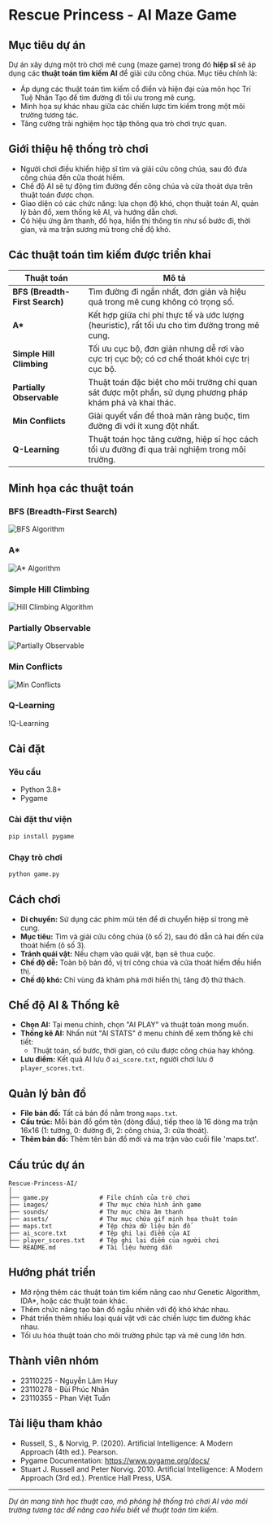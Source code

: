 # Rescue Princess - AI Maze Game

## Mục tiêu dự án
Dự án xây dựng một trò chơi mê cung (maze game) trong đó **hiệp sĩ** sẽ áp dụng các **thuật toán tìm kiếm AI** để giải cứu công chúa. Mục tiêu chính là:
- Áp dụng các thuật toán tìm kiếm cổ điển và hiện đại của môn học Trí Tuệ Nhân Tạo để tìm đường đi tối ưu trong mê cung.
- Minh họa sự khác nhau giữa các chiến lược tìm kiếm trong một môi trường tương tác.
- Tăng cường trải nghiệm học tập thông qua trò chơi trực quan.

## Giới thiệu hệ thống trò chơi
- Người chơi điều khiển hiệp sĩ tìm và giải cứu công chúa, sau đó đưa công chúa đến cửa thoát hiểm.
- Chế độ AI sẽ tự động tìm đường đến công chúa và cửa thoát dựa trên thuật toán được chọn.
- Giao diện có các chức năng: lựa chọn độ khó, chọn thuật toán AI, quản lý bản đồ, xem thống kê AI, và hướng dẫn chơi.
- Có hiệu ứng âm thanh, đồ họa, hiển thị thông tin như số bước đi, thời gian, và ma trận sương mù trong chế độ khó.

## Các thuật toán tìm kiếm được triển khai

| Thuật toán | Mô tả |
|-----------|-------|
| **BFS (Breadth-First Search)** | Tìm đường đi ngắn nhất, đơn giản và hiệu quả trong mê cung không có trọng số. |
| **A\*** | Kết hợp giữa chi phí thực tế và ước lượng (heuristic), rất tối ưu cho tìm đường trong mê cung. |
| **Simple Hill Climbing** | Tối ưu cục bộ, đơn giản nhưng dễ rơi vào cực trị cục bộ; có cơ chế thoát khỏi cực trị cục bộ. |
| **Partially Observable** | Thuật toán đặc biệt cho môi trường chỉ quan sát được một phần, sử dụng phương pháp khám phá và khai thác. |
| **Min Conflicts** | Giải quyết vấn đề thoả mãn ràng buộc, tìm đường đi với ít xung đột nhất. |
| **Q-Learning** | Thuật toán học tăng cường, hiệp sĩ học cách tối ưu đường đi qua trải nghiệm trong môi trường. |

## Minh họa các thuật toán

### BFS (Breadth-First Search)
![BFS Algorithm](assets/bfs.gif)

### A*
![A* Algorithm](assets/astar.gif)

### Simple Hill Climbing
![Hill Climbing Algorithm](assets/hill_climbing.gif)

### Partially Observable
![Partially Observable](assets/partially_observable.gif)

### Min Conflicts
![Min Conflicts](assets/min_conflicts.gif)

### Q-Learning
!Q-Learning

## Cài đặt

### Yêu cầu
- Python 3.8+
- Pygame

### Cài đặt thư viện
```bash
pip install pygame
```

### Chạy trò chơi
```bash
python game.py
```

## Cách chơi
- **Di chuyển:** Sử dụng các phím mũi tên để di chuyển hiệp sĩ trong mê cung.
- **Mục tiêu:** Tìm và giải cứu công chúa (ô số 2), sau đó dẫn cả hai đến cửa thoát hiểm (ô số 3).
- **Tránh quái vật:** Nếu chạm vào quái vật, bạn sẽ thua cuộc.
- **Chế độ dễ:** Toàn bộ bản đồ, vị trí công chúa và cửa thoát hiểm đều hiển thị.
- **Chế độ khó:** Chỉ vùng đã khám phá mới hiển thị, tăng độ thử thách.

## Chế độ AI & Thống kê
- **Chọn AI:** Tại menu chính, chọn "AI PLAY" và thuật toán mong muốn.
- **Thống kê AI:** Nhấn nút "AI STATS" ở menu chính để xem thống kê chi tiết:
  - Thuật toán, số bước, thời gian, có cứu được công chúa hay không.
- **Lưu điểm:** Kết quả AI lưu ở `ai_score.txt`, người chơi lưu ở `player_scores.txt`.

## Quản lý bản đồ
- **File bản đồ:** Tất cả bản đồ nằm trong `maps.txt`.
- **Cấu trúc:** Mỗi bản đồ gồm tên (dòng đầu), tiếp theo là 16 dòng ma trận 16x16 (1: tường, 0: đường đi, 2: công chúa, 3: cửa thoát).
- **Thêm bản đồ:** Thêm tên bản đồ mới và ma trận vào cuối file 'maps.txt'.

## Cấu trúc dự án
```
Rescue-Princess-AI/
│
├── game.py              # File chính của trò chơi
├── images/              # Thư mục chứa hình ảnh game
├── sounds/              # Thư mục chứa âm thanh
├── assets/              # Thư mục chứa gif minh họa thuật toán
├── maps.txt             # Tệp chứa dữ liệu bản đồ
├── ai_score.txt         # Tệp ghi lại điểm của AI
├── player_scores.txt    # Tệp ghi lại điểm của người chơi
└── README.md            # Tài liệu hướng dẫn
```

## Hướng phát triển
- Mở rộng thêm các thuật toán tìm kiếm nâng cao như Genetic Algorithm, IDA*, hoặc các thuật toán khác.
- Thêm chức năng tạo bản đồ ngẫu nhiên với độ khó khác nhau.
- Phát triển thêm nhiều loại quái vật với các chiến lược tìm đường khác nhau.
- Tối ưu hóa thuật toán cho môi trường phức tạp và mê cung lớn hơn.

## Thành viên nhóm
- 23110225 - Nguyễn Lâm Huy
- 23110278 - Bùi Phúc Nhân
- 23110355 - Phan Việt Tuấn

## Tài liệu tham khảo
- Russell, S., & Norvig, P. (2020). Artificial Intelligence: A Modern Approach (4th ed.). Pearson.
- Pygame Documentation: https://www.pygame.org/docs/
- Stuart J. Russell and Peter Norvig. 2010. Artificial Intelligence: A Modern Approach (3rd ed.). Prentice Hall Press, USA.

---
*Dự án mang tính học thuật cao, mô phỏng hệ thống trò chơi AI vào môi trường tương tác để nâng cao hiểu biết về thuật toán tìm kiếm.*